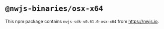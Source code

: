 # `@nwjs-binaries/osx-x64`

This npm package contains `nwjs-sdk-v0.61.0-osx-x64` from <https://nwjs.io>.
